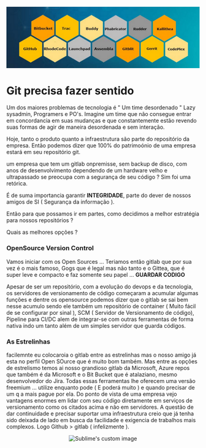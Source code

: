 <p align="center">


<img src="https://github.com/rosthansilva/HowToGit/blob/main/img/git-cover.png" alt="Sublime's custom image"/>

</p>


# Git precisa fazer sentido

Um dos maiores problemas de tecnologia é " Um time desordenado "
Lazy sysadmin, Programers e PO's. Imagine um time que não consegue entrar em concordancia em suas mudanças e que constantemente estão revendo suas formas de agir de maneira desordenada e sem interação.

Hoje, tanto o produto quanto a infraestrutura são parte do repositório da empresa. Então podemos dizer que 100% do patrimoónio de uma empresa estará em seu repositório git.

um empresa que tem um gitlab onpremisse, sem backup de disco, com anos de desenvolvimento dependendo de um hardware velho e ultrapassado se preocupa com a segurança de seu código ? 
Sim foi uma retórica.

É de suma importancia garantir **INTEGRIDADE**, parte do dever de nossos amigos de SI ( Segurança da informação ).

Então para que possamos ir em partes, como decidimos a melhor estratégia para nossos repositórios ?

Quais as melhores opções ?


### OpenSource Version Control

Vamos iniciar com os Open Sources ... Teriamos então gitlab que por sua vez é o mais famoso, Gogs que é legal mas não tanto e o Gittea, que é super leve e compacto e faz somente seu papel ... **GUARDAR CODIGO**

Apesar de ser um repositório, com a evolução do devops e da tecnologia, os servidores de versionamento de código começaram a acumular algumas funções e dentre os opensource podemos dizer que o gitlab se sai bem nesse acumulo sendo ele também um repositório de container ( Muito fácil de se configurar por sinal ), SCM ( Servidor de Versionamento de código), Pipeline para CI/DC alem de integrar-se com outras ferramentas de forma nativa indo um tanto além de um simples servidor que guarda códigos.

### As Estrelinhas

facilemnte eu colocaroia o gitlab entre as estrelinhas mas o nosso amigo já esta no perfil Open SOurce que é muito bom também. Mas entre as opções de estrelismo temos ai nosso grandioso gitlab da Microsoft, Azure repos que também é da Microsoft e o Bit Bucket que é atalaziano, mesmo desenvolvedor do Jira. Todas essas ferramentas lhe oferecem uma versão freemium ... utilize enquanto pode ( E poderá muito ) e quando precisar de um q a mais pague por ela. Do ponto de vista de uma empresa vejo vantagens enormes em lidar com seu código diretamente em serviços de versionamento como os citados acima e não em servidores. A questão de dar continuidade e precisar suportar uma infraestrutura creio que já tenha sido deixada de lado em busca da facilidade e exigencia de trabalhos mais complexos. Logo Github > gitlab ( infelizmente ).


<p align="center">


<img src="https://www.ashishvishwakarma.com/assets/2018-06-16/Git-Services.png" alt="Sublime's custom image"/>

</p>


